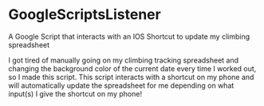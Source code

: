 # GoogleScriptsListener
A Google Script that interacts with an IOS Shortcut to update my climbing spreadsheet

I got tired of manually going on my climbing tracking spreadsheet and changing the background color of the current date every time I worked out, so I made this script. This script interacts with a shortcut on my phone and will automatically update the spreadsheet for me depending on what input(s) I give the shortcut on my phone!
